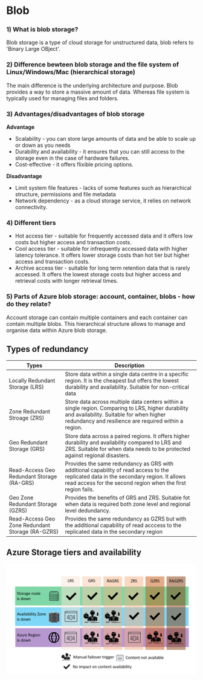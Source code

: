# Blob

### 1) What is blob storage?

Blob storage is a type of cloud storage for unstructured data, blob refers to 'Binary Large OBject'. 

### 2) Difference bewteen blob storage and the file system of Linux/Windows/Mac (hierarchical storage)
The main difference is the underlying architecture and purpose. Blob provides a way to store a massive amount of data. Whereas file system is typically used for managing files and folders. 

### 3) Advantages/disadvantages of blob storage
**Advantage**
* Scalability - you can store large amounts of data and be able to scale up or down as you needs
* Durability and availability - it ensures that you can still access to the storage even in the case of hardware failures.
* Cost-effective - it offers flixible pricing options.

**Disadvantage**
* Limit system file features - lacks of some features such as hierarchical structure, permissions and file metadata
* Network dependency - as a cloud storage service, it relies on network connectivity.

### 4) Different tiers
* Hot access tier - suitable for frequently accessed data and it offers low costs but higher access and transaction costs.
* Cool access tier - suitable for infrequently accessed data with higher latency tolerance. It offers lower storage costs than hot tier but higher access and transaction costs.
* Archive access tier - suitable for long term retention data that is rarely accessed. It offers the lowest storage costs but higher access and retrieval costs with longer retrieval times.

### 5) Parts of Azure blob storage: account, container, blobs - how do they relate?
Account storage can contain multiple containers and each container can contain multiple blobs. This hierarchical structure allows to manage and organise data within Azure blob storage. 

## Types of redundancy
| Types | Description |
| ----------- | ----------- |
| Locally Redundant Storage (LRS) | Store data within a single data centre in a specific region. It is the cheapest but offers the lowest durability and availability. Suitable for non-critical data|
| Zone Redundant Stroage (ZRS) | Store data across multiple data centers within a single region. Comparing to LRS, higher durability and availability. Suitable for when higher redundancy and resilience are required within a region. |
| Geo Redundant Storage (GRS) | Store data across a paired regions. It offers higher durability and availability compared to LRS and ZRS. Suitable for when data needs to be protected against regional disasters. |
| Read-Access Geo Redundant Storage (RA-GRS) | Provides the same redundancy as GRS with additional capability of read access to the replicated data in the secondary region. It allows read access for the second region when the first region fails.|
| Geo Zone Redundant Storage (GZRS) | Provides the benefits of GRS and ZRS. Suitable fot when data is required both zone level and regional level dedundancy. |
| Read-Access Geo Zone Redundant Storage (RA-GZRS) | Provides the same redundancy as GZRS but with the additional capability of read acccess to the replicated data in the secondary region|

## Azure Storage tiers and availability 
![redundancy](redundancy.png)